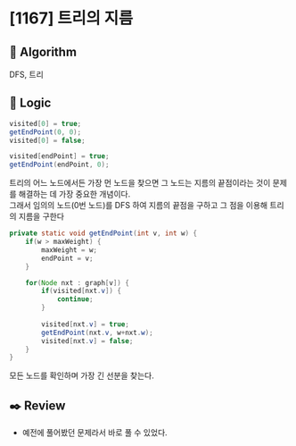 # [1167] 트리의 지름

## :pushpin: **Algorithm**

DFS, 트리

## :round_pushpin: **Logic**


```java
visited[0] = true;
getEndPoint(0, 0);
visited[0] = false;

visited[endPoint] = true;
getEndPoint(endPoint, 0);
```

트리의 어느 노드에서든 가장 먼 노드을 찾으면 그 노드는 지름의 끝점이라는 것이 문제를 해결하는 데 가장 중요한 개념이다.<br/>
그래서 임의의 노드(0번 노드)를 DFS 하여 지름의 끝점을 구하고 그 점을 이용해 트리의 지름을 구한다<br/>

```java
private static void getEndPoint(int v, int w) {
    if(w > maxWeight) {
        maxWeight = w;
        endPoint = v;
    }

    for(Node nxt : graph[v]) {
        if(visited[nxt.v]) {
            continue;
        }
        
        visited[nxt.v] = true;
        getEndPoint(nxt.v, w+nxt.w);
        visited[nxt.v] = false;
    }
}
```
모든 노드를 확인하며 가장 긴 선분을 찾는다.<br/>

## :black_nib: **Review**

- 예전에 풀어봤던 문제라서 바로 풀 수 있었다.
